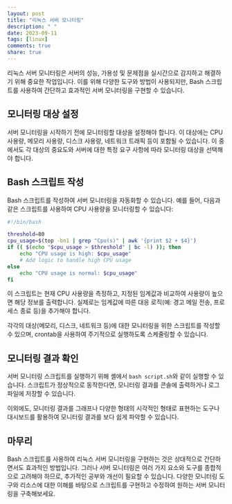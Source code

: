 ```yaml
---
layout: post
title: "리눅스 서버 모니터링"
description: " "
date: 2023-09-11
tags: [linux]
comments: true
share: true
---
```


리눅스 서버 모니터링은 서버의 성능, 가용성 및 문제점을 실시간으로 감지하고 해결하기 위해 중요한 작업입니다. 이를 위해 다양한 도구와 방법이 사용되지만, Bash 스크립트를 사용하여 간단하고 효과적인 서버 모니터링을 구현할 수 있습니다.

## 모니터링 대상 설정

서버 모니터링을 시작하기 전에 모니터링할 대상을 설정해야 합니다. 이 대상에는 CPU 사용량, 메모리 사용량, 디스크 사용량, 네트워크 트래픽 등이 포함될 수 있습니다. 이 중에서도 각 대상의 중요도와 서버에 대한 특정 요구 사항에 따라 모니터링 대상을 선택해야 합니다.

## Bash 스크립트 작성

Bash 스크립트를 작성하여 서버 모니터링을 자동화할 수 있습니다. 예를 들어, 다음과 같은 스크립트를 사용하여 CPU 사용량을 모니터링할 수 있습니다:

```bash
#!/bin/bash

threshold=80
cpu_usage=$(top -bn1 | grep "Cpu(s)" | awk '{print $2 + $4}')
if (( $(echo "$cpu_usage > $threshold" | bc -l) )); then
    echo "CPU usage is high: $cpu_usage"
    # Add logic to handle high CPU usage
else
    echo "CPU usage is normal: $cpu_usage"
fi
```

이 스크립트는 현재 CPU 사용량을 측정하고, 지정된 임계값과 비교하여 사용량이 높으면 해당 정보를 출력합니다. 실제로는 임계값에 따른 대응 로직(예: 경고 메일 전송, 프로세스 종료 등)을 추가해야 합니다.

각각의 대상(메모리, 디스크, 네트워크 등)에 대한 모니터링을 위한 스크립트를 작성할 수 있으며, crontab을 사용하여 주기적으로 실행하도록 스케줄링할 수 있습니다.

## 모니터링 결과 확인

서버 모니터링 스크립트를 실행하기 위해 셸에서 `bash script.sh`와 같이 실행할 수 있습니다. 스크립트가 정상적으로 동작한다면, 모니터링 결과를 콘솔에 출력하거나 로그 파일에 저장할 수 있습니다.

이외에도, 모니터링 결과를 그래프나 다양한 형태의 시각적인 형태로 표현하는 도구나 대시보드를 활용하여 모니터링 결과를 보다 쉽게 파악할 수 있습니다.

## 마무리

Bash 스크립트를 사용하여 리눅스 서버 모니터링을 구현하는 것은 상대적으로 간단하면서도 효과적인 방법입니다. 그러나 서버 모니터링은 여러 가지 요소와 도구를 종합적으로 고려해야 하므로, 추가적인 공부와 개선이 필요할 수 있습니다. 다양한 모니터링 도구와 리소스에 대한 이해를 바탕으로 스크립트를 구현하고 수정하여 원하는 서버 모니터링을 구축해보세요.